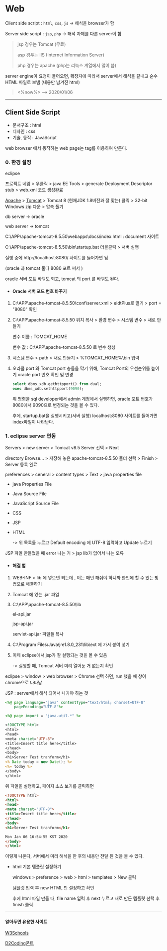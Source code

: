 # Web

Client side script : `html`, `css`, `js` -> 해석을 browser가 함

Server side script : `jsp`, `php`  ->  해석 자체를 다른 server이 함

> jsp 경우는 Tomcat (무료)
>
> asp 경우는 IIS (Internet Information Server)
>
> php 경우는 apache  (php는 리눅스 계열에서 많이 씀)

server engine이 요청이 들어오면, 확장자에 따라서 server에서 해석을 끝내고 순수 HTML  파일로 보냄 (내용만 남겨진 html)

> <%now%> 	 --> 	2020/01/06

---

## Client Side Script

* 문서구조 : html
* 디자인 : css
* 기술, 동작 : JavaScript

web browser 에서 동작하는 web page는 tag를 이용하여 만든다.

### 0. 환경 설정

eclipse 

프로젝트 네임 > 우클릭 > java EE Tools > generate Deployment Descriptor stub > web.xml 코드 생성완료

[Apache](https://www.apache.org/) > [Tomcat](http://tomcat.apache.org/) > Tomcat 8 (현재JDK 1.8버전과 잘 맞는) 클릭 > 32-bit Windows zip 다운 > 압축 풀기

db server -> oracle

web server -> tomcat

C:\APP\apache-tomcat-8.5.50\webapps\docs\index.html : document 사이트

C:\APP\apache-tomcat-8.5.50\bin\startup.bat 더블클릭 > 서버 실행

실행 중에 http://localhost:8080/ 사이트를 들어가면 됨

(oracle 과 tomcat 둘다 8080 포트 써서 )

oracle 서버 포트 바꿔도 되고, tomcat 의 port 를 바꿔도 된다.

* #### Oracle 서버 포드 번호 바꾸기

1. C:\APP\apache-tomcat-8.5.50\conf\server.xml  >  eidtPlus로 열기 > port = "8080" 확인

2. C:\APP\apache-tomcat-8.5.50 위치 복사 > 환경 변수 > 시스템 변수 > 새로 만들기

   변수 이름 : TOMCAT_HOME 

   변수 값 :     C:\APP\apache-tomcat-8.5.50 로 변수 생성

3. 시스템 변수 > path > 새로 만들기 > %TOMCAT_HOME%\bin 입력

4. 오라클 port 와 Tomcat port 충돌을 막기 위해, Tomcat Port의 우선순위를 높이기
   oracle port 번호 확인 및 변경

   ```sql develpoper: admin
   select dbms_xdb.gethttpport() from dual;
   exec dbms_xdb.sethttpport(9090);
   ```

   위 명령을 sql developer에서 admin 계정에서 실행하면, oracle 포트 번호가 8080에서 9090으로 변경되는 것을 볼 수 있다.

   후에, startup.bat을 실행시키고(서버 실행) localhost:8080 사이트를 들어가면 index파일이 나타난다.

### 1. eclipse server 연동

Servers > new server > Tomcat v8.5 Server 선택 > Next

directory Browse... > 저장해 놓은 apache-tomcat-8.5.50 폴더 선택 > Finish > Server 등록 완료

preferences > ceneral > content types > Text >  java properties file 

* java Properties File

* Java Source File

* JavaScript Source File

* CSS

* JSP

* HTML

  -> 위 목록들 누르고 Default encoding 에 UTF-8 입력하고 Update 누르기

JSP 파일 만들었을 때 error 나는 거 > jsp lib가 없어서 나는 오류

* #### 해결 법

1. WEB-INF > lib 에 넣으면 되는데 , 이는 매번 해줘야 하니까 한번에 할 수 있는 방법으로 해결하기

2. Tomcat 에 있는 .jar 파일

3. C:\APP\apache-tomcat-8.5.50\lib

   el-api.jar

   jsp-api.jar

   servlet-api.jar 파일들 복사

4. C:\Program Files\Java\jre1.8.0_231\lib\ext 에 가서 붙여 넣기

5. 이제 eclipse에서 jsp가 잘 실행되는 것을 볼 수 있음

   -> 실행할 때, Tomcat 서버 미리 열어둔 거 없는지 확인

eclipse > window > web browser > Chrome 선택 하면, run 했을 때 창이 chrome으로 나타남

JSP : server에서 해석 되어서 나가야 하는 것 

```jsp
<%@ page language="java" contentType="text/html; charset=UTF-8"
    pageEncoding="UTF-8"%>

<%@ page import = "java.util.*" %>

<!DOCTYPE html>
<html>
<head>
<meta charset="UTF-8">
<title>Insert title here</title>
</head>
<body>
<h1>Server Test tranform</h1>
<% Date today = new Date(); %>
<%= today %>
</body>
</html>
```

위 파일을 실행하고, 페이지 소스 보기를 클릭하면

```html
<!DOCTYPE html>
<html>
<head>
<meta charset="UTF-8">
<title>Insert title here</title>
</head>
<body>
<h1>Server Test tranform</h1>

Mon Jan 06 16:54:55 KST 2020
</body>
</html>
```

이렇게 나온다, 서버에서 미리 해석을 한 후의 내용만 전달 된 것을 볼 수 있다.

* html 기본 템플릿 설정하기

  windows > preference > web > html > templates > New 클릭

  템플릿 입력 후 new HTML 만 설정하고 확인

  후에 html 파일 만들 때, file name 입력 후 next 누르고 새로 만든 템플릿 선택 후 finish 클릭

----

#### 알아두면 유용한 사이트

[W3Schools](https://www.w3schools.com/)

[D2Coding폰트]([https://github.com/naver/d2codingfont#%EB%B0%98%EB%93%AF%ED%95%9C](https://github.com/naver/d2codingfont#반듯한))

